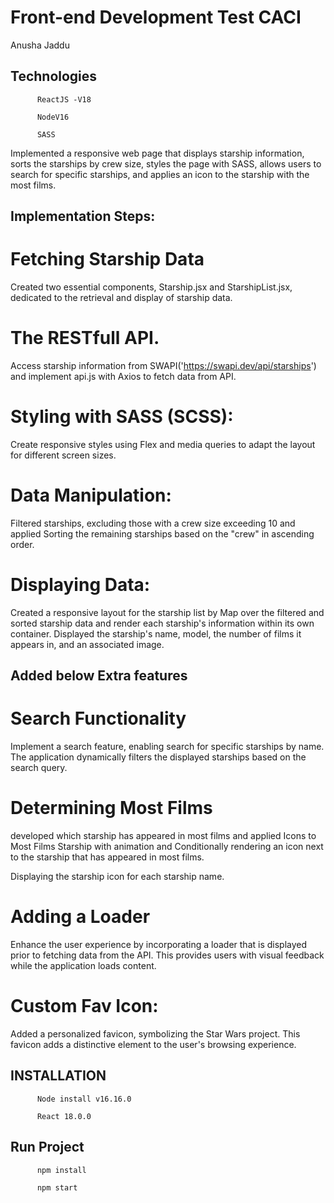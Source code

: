  # Front-end Development Test CACI
 Anusha Jaddu

## Technologies

          ReactJS -V18

          NodeV16 

          SASS

          
Implemented a responsive web page that displays starship information, sorts the starships by crew size, styles the page with SASS, allows users to search for specific starships, and applies an icon to the starship with the most films. 

## Implementation Steps:

# Fetching Starship Data

Created two essential components, Starship.jsx and StarshipList.jsx, dedicated to the retrieval and display of starship data.

# The RESTfull API.
Access starship information from SWAPI('https://swapi.dev/api/starships') and implement api.js with Axios to fetch data from API.

# Styling with SASS (SCSS):

Create responsive styles using Flex and media queries to adapt the layout for different screen sizes.

#  Data Manipulation:

Filtered starships, excluding those with a crew size exceeding 10 and applied Sorting the remaining starships based on the "crew" in ascending order.

# Displaying Data:

Created a responsive layout for the starship list by Map over the filtered and sorted starship data and render each starship's information within its own container.
Displayed the starship's name, model, the number of films it appears in, and an associated image.

##  Added below Extra features

#  Search Functionality

Implement a search feature, enabling search for specific starships by name. The application dynamically filters the displayed starships based on the search query.

# Determining Most Films

developed which starship has appeared in most films and applied Icons to Most Films Starship with animation and Conditionally rendering an icon next to the starship that has appeared in most films.

Displaying the starship icon for each starship name.

#  Adding a Loader

Enhance the user experience by incorporating a loader that is displayed prior to fetching data from the API. This provides users with visual feedback while the application loads content.

# Custom Fav Icon:
Added a personalized favicon, symbolizing the Star Wars project. This favicon adds a distinctive element to the user's browsing experience.



## INSTALLATION

          Node install v16.16.0 

          React 18.0.0 
          

## Run Project

          npm install

          npm start





